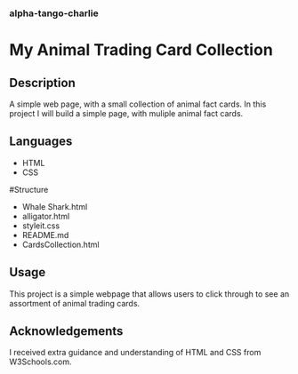 ### alpha-tango-charlie ###
# My Animal Trading Card Collection #

## Description
A simple web page, with a small collection of animal fact cards. In this project I will build a simple page, with muliple animal fact cards.

## Languages
* HTML
* CSS

#Structure
* Whale Shark.html
* alligator.html   
* styleit.css 
*  README.md
*  CardsCollection.html

## Usage
This project is a simple webpage that allows users to click through to see an assortment of animal trading cards.

## Acknowledgements
I received extra guidance and understanding of HTML and CSS from W3Schools.com.
